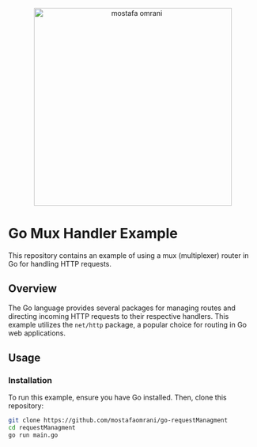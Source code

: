 <p align="center">
  <a href="https://mostafaomrani.ir" target="_blank">
    <img src="https://mostafaomrani.ir/assets/images/profile_image.jpg" width="400" alt="mostafa omrani">
  </a>
</p>

# Go Mux Handler Example

This repository contains an example of using a mux (multiplexer) router in Go for handling HTTP requests.

## Overview

The Go language provides several packages for managing routes and directing incoming HTTP requests to their respective handlers. This example utilizes the `net/http` package, a popular choice for routing in Go web applications.

## Usage

### Installation

To run this example, ensure you have Go installed. Then, clone this repository:

```bash
git clone https://github.com/mostafaomrani/go-requestManagment
cd requestManagment
go run main.go
